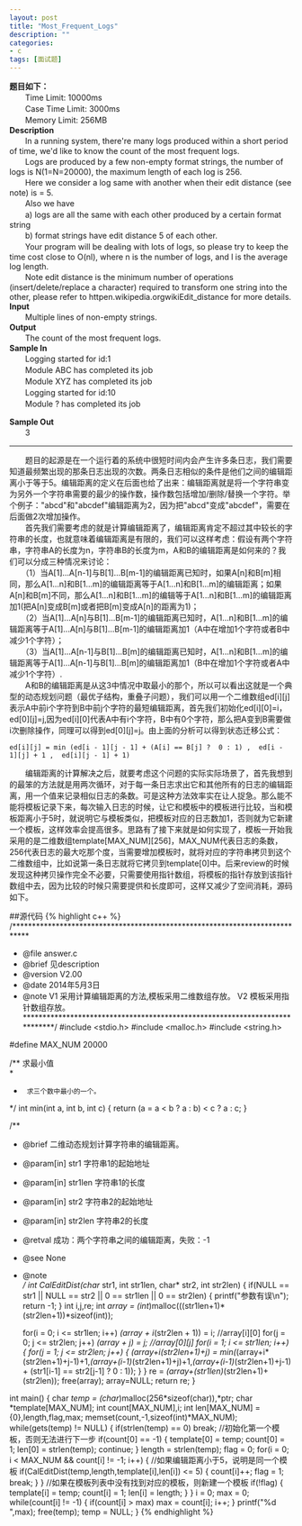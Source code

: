 ```yaml
---
layout: post
title: "Most_Frequent_Logs"
description: ""
categories: 
- c
tags: [面试题]
---
```



**题目如下：**  
　　Time Limit: 10000ms  
　　Case Time Limit: 3000ms  
　　Memory Limit: 256MB     
**Description**  
　　In a running system, there're many logs produced within a short period of time, we'd like to know the count of the most frequent logs.  
　　Logs are produced by a few non-empty format strings, the number of logs is N(1=N=20000), the maximum length of each log is 256.  
　　Here we consider a log same with another when their edit distance (see note) is = 5.  
　　Also we have   
　　a) logs are all the same with each other produced by a certain format string   
　　b) format strings have edit distance  5 of each other.   
　　Your program will be dealing with lots of logs, so please try to keep the time cost close to O(nl), where n is the number of logs, and l is the average log length.  
　　Note edit distance is the minimum number of operations (insert/delete/replace a character) required to transform one string into the other, please refer to httpen.wikipedia.orgwikiEdit_distance for more details.    
**Input**  
　　Multiple lines of non-empty strings.    
**Output**  
　　The count of the most frequent logs.    
**Sample In**  
　　Logging started for id:1  
　　Module ABC has completed its job  
　　Module XYZ has completed its job  
　　Logging started for id:10  
　　Module ? has completed its job  

  
**Sample Out**  
　　3

---
　　题目的起源是在一个运行着的系统中很短时间内会产生许多条日志，我们需要知道最频繁出现的那条日志出现的次数。两条日志相似的条件是他们之间的编辑距离小于等于5。编辑距离的定义在后面也给了出来：编辑距离就是将一个字符串变为另外一个字符串需要的最少的操作数，操作数包括增加/删除/替换一个字符。举个例子："abcd"和"abcdef"编辑距离为2，因为把"abcd"变成"abcdef"，需要在后面做2次增加操作。  
　　首先我们需要考虑的就是计算编辑距离了，编辑距离肯定不超过其中较长的字符串的长度，也就意味着编辑距离是有限的，我们可以这样考虑：假设有两个字符串，字符串A的长度为n，字符串B的长度为m，A和B的编辑距离是如何来的？我们可以分成三种情况来讨论：  
　　（1）当A[1]...A[n-1]与B[1]...B[m-1]的编辑距离已知时，如果A[n]和B[m]相同，那么A[1...n]和B[1...m]的编辑距离等于A[1...n]和B[1...m]的编辑距离；如果A[n]和B[m]不同，那么A[1...n]和B[1...m]的编辑等于A[1...n]和B[1...m]的编辑距离加1(把A[n]变成B[m]或者把B[m]变成A[n]的距离为1)；  
　　（2）当A[1]...A[n]与B[1]...B[m-1]的编辑距离已知时，A[1...n]和B[1...m]的编辑距离等于A[1]...A[n]与B[1]...B[m-1]的编辑距离加1（A中在增加1个字符或者B中减少1个字符）；    
　　（3）当A[1]...A[n-1]与B[1]...B[m]的编辑距离已知时，A[1...n]和B[1...m]的编辑距离等于A[1]...A[n-1]与B[1]...B[m]的编辑距离加1（B中在增加1个字符或者A中减少1个字符）.    
　　A和B的编辑距离是从这3中情况中取最小的那个，所以可以看出这就是一个典型的动态规划问题（最优子结构，重叠子问题），我们可以用一个二维数组ed[i][j]表示A中前i个字符到B中前j个字符的最短编辑距离，首先我们初始化ed[i][0]=i，ed[0][j]=j,因为ed[i][0]代表A中有i个字符，B中有0个字符，那么把A变到B需要做i次删除操作，同理可以得到ed[0][j]=j。由上面的分析可以得到状态迁移公式：  

	ed[i][j] = min (ed[i - 1][j - 1] + (A[i] == B[j] ?  0 : 1) ,  ed[i - 1][j] + 1 ,  ed[i][j - 1] + 1)

　　编辑距离的计算解决之后，就要考虑这个问题的实际实际场景了，首先我想到的最笨的方法就是用两次循环，对于每一条日志求出它和其他所有的日志的编辑距离，用一个值来记录相似日志的条数。可是这种方法效率实在让人捉急。那么能不能将模板记录下来，每次输入日志的时候，让它和模板中的模板进行比较，当和模板距离小于5时，就说明它与模板类似，把模板对应的日志数加1，否则就为它新建一个模板，这样效率会提高很多。思路有了接下来就是如何实现了，模板一开始我采用的是二维数组template[MAX_NUM][256]，MAX_NUM代表日志的条数，256代表日志的最大吃那个度，当需要增加模板时，就将对应的字符串拷贝到这个二维数组中，比如说第一条日志就将它拷贝到template[0]中。后来review的时候发现这种拷贝操作完全不必要，只需要使用指针数组，将模板的指针存放到该指针数组中去，因为比较的时候只需要提供和长度即可，这样又减少了空间消耗，源码如下。	

##源代码
{% highlight c++ %}
/****************************************************************************
 * @file     answer.c
 * @brief    见description
 * @version  V2.00
 * @date     2014年5月3日
 * @note     V1 采用计算编辑距离的方法,模板采用二维数组存放。
			 V2 模板采用指针数组存放。
****************************************************************************/
#include <stdio.h>
#include <malloc.h>
#include <string.h>

#define MAX_NUM 20000

/**		求最小值   
 *     
 *		求三个数中最小的一个。    
 */
int min(int a, int b, int c)
{
    return (a = a < b ? a : b) < c ? a : c;
}


/** 
 * @brief     二维动态规划计算字符串的编辑距离。
 * @param[in] str1      字符串1的起始地址
 * @param[in] str1len   字符串1的长度
 * @param[in] str2      字符串2的起始地址
 * @param[in] str2len   字符串2的长度
 * @retval    成功：两个字符串之间的编辑距离，失败：-1
 * @see       None
 * @note      		  
 */
int CalEditDist(char* str1, int str1len, char* str2, int str2len)
{
	if(NULL == str1 || NULL == str2 || 0 == str1len || 0 == str2len)
	{
		printf("参数有误\n");
		return -1;
	}
	int i,j,re;
	int *array = (int*)malloc(((str1len+1)*(str2len+1))*sizeof(int));
	
	for(i = 0; i <= str1len; i++)
		*(array + i*(str2len + 1)) = i;           //array[i][0]
	for(j = 0; j <= str2len; j++)
	    *(array + j) = j;                         //array[0][j]
	for(i = 1; i <= str1len; i++)
	{
		for(j = 1; j <= str2len; j++)
		{
			*(array+i*(str2len+1)+j) = min(*(array+i*(str2len+1)+j-1)+1,*(array+(i-1)*(str2len+1)+j)+1,*(array+(i-1)*(str2len+1)+j-1) + (str1[i-1] == str2[j-1] ? 0 : 1));
		}
	}
	re =  *(array+(str1len)*(str2len+1)+(str2len));
	free(array);
	array=NULL;
	return re;
}
 
int main()
{
	char *temp = (char*)malloc(256*sizeof(char)),*ptr;
	char *template[MAX_NUM];
	int count[MAX_NUM],i;
	int len[MAX_NUM] = {0},length,flag,max;
	memset(count,-1,sizeof(int)*MAX_NUM);
	while(gets(temp) != NULL)
	{
		if(strlen(temp) == 0)
			break;
		//初始化第一个模板，否则无法进行下一步
		if(count[0] == -1)
		{
			template[0] = temp;
			count[0] = 1;
			len[0] = strlen(temp);
			continue;
		}
		length = strlen(temp);
		flag = 0;
		for(i = 0; i < MAX_NUM && count[i] != -1; i++)
		{
			//如果编辑距离小于5，说明是同一个模板
			if(CalEditDist(temp,length,template[i],len[i]) <= 5)
			{
				count[i]++;
				flag = 1;
				break;
			}
		}
		//如果在模板列表中没有找到对应的模板，则新建一个模板
		if(!flag)
		{
			template[i] = temp;
			count[i] = 1;
			len[i] = length;
		}
	}
	i = 0;
	max = 0;
	while(count[i] != -1)
	{
		if(count[i] > max)
			max = count[i];
		i++;
	}
	printf("%d ",max);
	free(temp);
	temp = NULL;
}
{% endhighlight %}